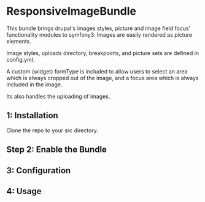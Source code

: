 # ResponsiveImageBundle

This bundle brings drupal's images styles, picture and image field focus' functionality modules to symfony3.
Images are easily rendered as picture elements.

Image styles, uploads directory, breakpoints, and picture sets are defined in config.yml.

A custom (widget) formType is included to allow users to select an area which is always cropped out of the image, and a focus area which is always included in the image.

Its also handles the uploading of images.

1: Installation
---------------------------

Clone the repo to your src directory.

Step 2: Enable the Bundle
-------------------------


3: Configuration
---------------------------


4: Usage
---------------------------



 
